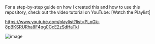 For a step-by-step guide on how I created this and how to use this 
repository, check out the video tutorial on YouTube: 
[Watch the Playlist]

https://www.youtube.com/playlist?list=PLoGk-8pBKSRURha8F4pg0CcE2zSdHaTkI




![image](https://github.com/MrAliHasan/Spam-Detection-Classifier/assets/123310480/a590568d-ba6e-4949-9154-5c6e1de36ce0)
